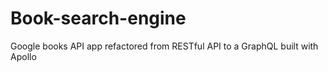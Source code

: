 # Book-search-engine
Google books API app refactored from RESTful API to a GraphQL built with Apollo
